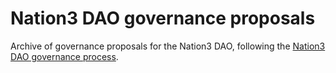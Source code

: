# Nation3 DAO governance proposals

Archive of governance proposals for the Nation3 DAO, following the [Nation3 DAO governance process](https://github.com/nation3/gov/blob/main/GOVERNANCE.md).
